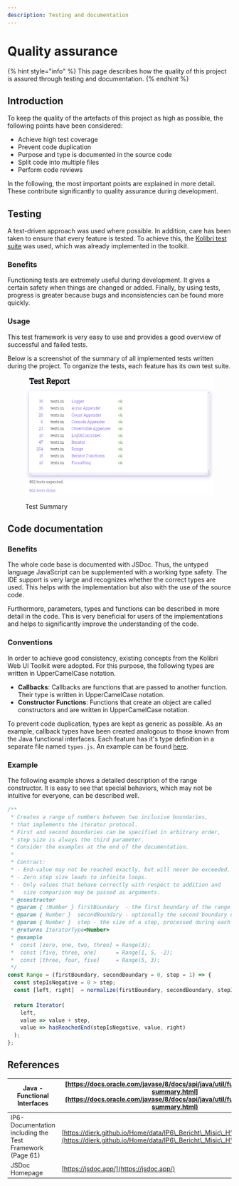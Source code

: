 ```yaml
---
description: Testing and documentation
---
```


# Quality assurance

{% hint style="info" %}
This page describes how the quality of this project is assured through testing and documentation.
{% endhint %}

## Introduction

To keep the quality of the artefacts of this project as high as possible, the following points have been considered:

* Achieve high test coverage
* Prevent code duplication
* Purpose and type is documented in the source code
* Split code into multiple files
* Perform code reviews

In the following, the most important points are explained in more detail. These contribute significantly to quality assurance during development.

## Testing

A test-driven approach was used where possible. In addition, care has been taken to ensure that every feature is tested. To achieve this, the [Kolibri test suite](https://github.com/WebEngineering-FHNW/Kolibri/blob/main/docs/src/kolibri/util/test.js) was used, which was already implemented in the toolkit.

### Benefits

Functioning tests are extremely useful during development. It gives a certain safety when things are changed or added. Finally, by using tests, progress is greater because bugs and inconsistencies can be found more quickly.

### Usage

This test framework is very easy to use and provides a good overview of successful and failed tests.

Below is a screenshot of the summary of all implemented tests written during the project. To organize the tests, each feature has its own test suite.

<figure><img src="../.gitbook/assets/image (6).png" alt=""><figcaption><p>Test Summary</p></figcaption></figure>

## Code documentation

### Benefits

The whole code base is documented with JSDoc. Thus, the untyped language JavaScript can be supplemented with a working type safety. The IDE support is very large and recognizes whether the correct types are used. This helps with the implementation but also with the use of the source code.

Furthermore, parameters, types and functions can be described in more detail in the code. This is very beneficial for users of the implementations and helps to significantly improve the understanding of the code.

### Conventions

In order to achieve good consistency, existing concepts from the Kolibri Web UI Toolkit were adopted. For this purpose, the following types are written in UpperCamelCase notation.

* **Callbacks**: Callbacks are functions that are passed to another function. Their type is written in UpperCamelCase notation.
* **Constructor Functions**: Functions that create an object are called constructors and are written in UpperCamelCase notation.

To prevent code duplication, types are kept as generic as possible. As an example, callback types have been created analogous to those known from the Java functional interfaces. Each feature has it's type definition in a separate file named `types.js`. An example can be found [here](https://github.com/wildwyss/Kolibri/blob/main/contrib/p5\_wild\_wyss/src/types.js).

### Example

The following example shows a detailed description of the range constructor. It is easy to see that special behaviors, which may not be intuitive for everyone, can be described well.

```javascript
/**
 * Creates a range of numbers between two inclusive boundaries,
 * that implements the iterator protocol.
 * First and second boundaries can be specified in arbitrary order,
 * step size is always the third parameter.
 * Consider the examples at the end of the documentation.
 *
 * Contract:
 * - End-value may not be reached exactly, but will never be exceeded.
 * - Zero step size leads to infinite loops.
 * - Only values that behave correctly with respect to addition and
 *   size comparison may be passed as arguments.
 * @constructor
 * @param { !Number } firstBoundary  - the first boundary of the range
 * @param { Number }  secondBoundary - optionally the second boundary of the range
 * @param { Number }  step - the size of a step, processed during each iteration
 * @returns IteratorType<Number>
 * @example
 *  const [zero, one, two, three] = Range(3);
 *  const [five, three, one]      = Range(1, 5, -2);
 *  const [three, four, five]     = Range(5, 3);
 */
const Range = (firstBoundary, secondBoundary = 0, step = 1) => {
  const stepIsNegative = 0 > step;
  const [left, right]  = normalize(firstBoundary, secondBoundary, stepIsNegative);

  return Iterator(
    left,
    value => value + step,
    value => hasReachedEnd(stepIsNegative, value, right)
  );
};
```

## References

| Java - Functional Interfaces                             | [https://docs.oracle.com/javase/8/docs/api/java/util/function/package-summary.html](https://docs.oracle.com/javase/8/docs/api/java/util/function/package-summary.html) |
| -------------------------------------------------------- | ---------------------------------------------------------------------------------------------------------------------------------------------------------------------- |
| IP6-Documentation including the Test Framework (Page 61) | [https://dierk.github.io/Home/data/IP6\_Bericht\_Misic\_H%C3%A4fliger.pdf](https://dierk.github.io/Home/data/IP6\_Bericht\_Misic\_H%C3%A4fliger.pdf)                   |
| JSDoc Homepage                                           | [https://jsdoc.app/](https://jsdoc.app/)                                                                                                                               |
